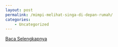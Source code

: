 ```yaml
---
layout: post
permalink: /mimpi-melihat-singa-di-depan-rumah/
categories:
    - Uncategorized
---
```


[Baca Selengkapnya](/08)